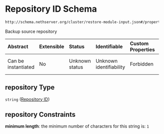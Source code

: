 # Repository ID Schema

```txt
http://schema.nethserver.org/cluster/restore-module-input.json#/properties/repository
```

Backup source repository

| Abstract            | Extensible | Status         | Identifiable            | Custom Properties | Additional Properties | Access Restrictions | Defined In                                                                              |
| :------------------ | :--------- | :------------- | :---------------------- | :---------------- | :-------------------- | :------------------ | :-------------------------------------------------------------------------------------- |
| Can be instantiated | No         | Unknown status | Unknown identifiability | Forbidden         | Allowed               | none                | [restore-module-input.json\*](cluster/restore-module-input.json "open original schema") |

## repository Type

`string` ([Repository ID](restore-module-input-1-properties-repository-id.md))

## repository Constraints

**minimum length**: the minimum number of characters for this string is: `1`
